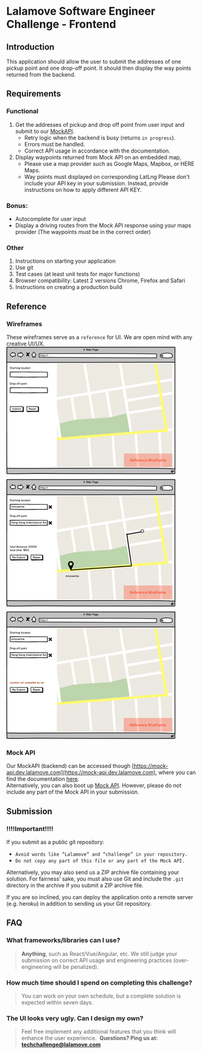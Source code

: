 # Lalamove Software Engineer Challenge - Frontend
## Introduction
This application should allow the user to submit the addresses of one pickup point and one drop-off point.
It should then display the way points returned from the backend.
​
## Requirements
### Functional
1. Get the addresses of pickup and drop off point from user input and submit to our [MockAPI](#mock-api).
	- Retry logic when the backend is busy (returns `in progress`).
	- Errors must be handled.
	- Correct API usage in accordance with the documentation.
2. Display waypoints returned from Mock API on an embedded map,
	- Please use a map provider such as Google Maps, Mapbox, or HERE Maps.
	- Way points must displayed on corresponding LatLng
	  Please don't include your API key in your submission. Instead, provide instructions on how to apply different API KEY.
​
### Bonus:
  - Autocomplete for user input
  - Display a driving routes from the Mock API response using your maps provider (The waypoints must be in the correct order)
​
### Other
1. Instructions on starting your application
2. Use git
3. Test cases (at least unit tests for major functions)
4. Browser compatibility: Latest 2 versions Chrome, Firefox and Safari
5. Instructions on creating a production build
​
## Reference
### Wireframes
These wireframes serve as a `reference` for UI. We are open mind with any creative UI/UX.  
![Wireframe](assets/llm-frontend-engineer-wireframe.png)
​
### Mock API
Our MockAPI (backend) can be accessed though [https://mock-api.dev.lalamove.com](https://mock-api.dev.lalamove.com),
where you can find the documentation [here](https://github.com/lalamove/challenge/blob/master/mockApi/DOC.md).  
Alternatively, you can also boot up [Mock API](https://github.com/lalamove/challenge/tree/master/mockApi).
However, please do not include any part of the Mock API in your submission.
​
## Submission
### **!!!!Important!!!!**
If you submit as a public git repository:
- `Avoid words like “Lalamove” and “challenge” in your repository.`
- `Do not copy any part of this file or any part of the Mock API.`  

Alternatively, you may also send us a ZIP archive file containing your solution. For fairness’ sake, you must also use Git and include the `.git` directory in the archive if you submit a ZIP archive file.

If you are so inclined, you can deploy the application onto a remote server (e.g. heroku) in addition to sending us your Git repository.
​
## FAQ
### What frameworks/libraries can I use?
> **Anything**, such as React/Vue/Angular, etc. We still judge your submission on correct API usage and engineering practices (over-engineering will be penalized).
### How much time should I spend on completing this challenge?
> You can work on your own schedule, but a complete solution is expected within seven days.
### The UI looks very ugly. Can I design my own?
> Feel free implement any additional features that you think will enhance the user experience.
​
**Questions? Ping us at: [techchallenge@lalamove.com](mailto:techchallenge@lalamove.com)**